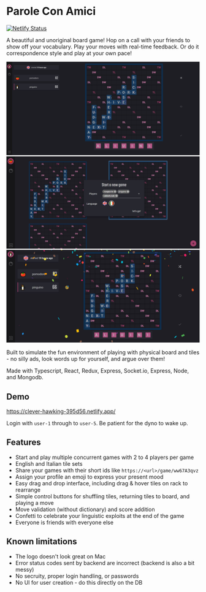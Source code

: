 # Parole Con Amici

[![Netlify Status](https://api.netlify.com/api/v1/badges/4f549f3f-15d8-422d-8ded-5012834b135a/deploy-status)](https://app.netlify.com/sites/clever-hawking-395d56/deploys)

A beautiful and unoriginal board game! Hop on a call with your friends to show off your vocabulary. Play your moves with real-time feedback. Or do it correspondence style and play at your own pace!

![](./markdown-assets/game.png)
![](./markdown-assets/new-game.jpg)
![](./markdown-assets/confetti.jpg)

Built to simulate the fun environment of playing with physical board and tiles - no silly ads, look words up for yourself, and argue over them!

Made with Typescript, React, Redux, Express, Socket.io, Express, Node, and Mongodb.

## Demo

https://clever-hawking-395d56.netlify.app/

Login with `user-1` through to `user-5`. Be patient for the dyno to wake up.

## Features

- Start and play multiple concurrent games with 2 to 4 players per game
- English and Italian tile sets
- Share your games with their short ids like `https://<url>/game/ww67A3qvz`
- Assign your profile an emoji to express your present mood
- Easy drag and drop interface, including drag & hover tiles on rack to rearrange
- Simple control buttons for shuffling tiles, returning tiles to board, and playing a move
- Move validation (without dictionary) and score addition
- Confetti to celebrate your linguistic exploits at the end of the game
- Everyone is friends with everyone else

## Known limitations

- The logo doesn't look great on Mac
- Error status codes sent by backend are incorrect (backend is also a bit messy)
- No secruity, proper login handling, or passwords
- No UI for user creation - do this directly on the DB
